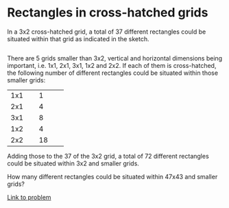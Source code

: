 # Rectangles in cross-hatched grids

<p>In a 3x2 cross-hatched grid, a total of 37 different rectangles could be situated within that grid as indicated in the sketch.</p>
<div class="center"><img src="project/images/p147.png" class="dark_img" alt="" /></div>
<p>There are 5 grids smaller than 3x2, vertical and horizontal dimensions being important, i.e. 1x1, 2x1, 3x1, 1x2 and 2x2. If each of them is cross-hatched, the following number of different rectangles could be situated within those smaller grids:</p>
<table class="grid" style="margin:0 auto;"><tr><td style="width:50px;">1x1</td><td style="width:50px;">1</td></tr><tr><td>2x1</td><td>4</td></tr><tr><td>3x1</td><td>8</td></tr><tr><td>1x2</td><td>4</td></tr><tr><td>2x2</td><td>18</td></tr></table><p>Adding those to the 37 of the 3x2 grid, a total of 72 different rectangles could be situated within 3x2 and smaller grids.</p>

<p>How many different rectangles could be situated within 47x43 and smaller grids?</p>

[Link to problem](https://projecteuler.net/problem=147)
